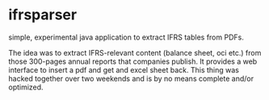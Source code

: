 # ifrsparser
simple, experimental java application to extract IFRS tables from PDFs.

The idea was to extract IFRS-relevant content (balance sheet, oci etc.) from those 300-pages annual reports that companies publish.
It provides a web interface to insert a pdf and get and excel sheet back. 
This thing was hacked together over two weekends and is by no means complete and/or optimized.
